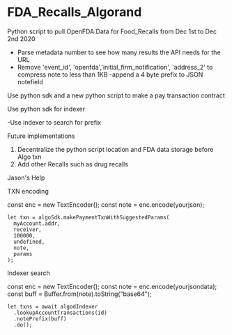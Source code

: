 # FDA_Recalls_Algorand

Python script to pull OpenFDA Data for Food_Recalls from Dec 1st to Dec 2nd 2020

- Parse metadata number to see how many results the API needs for the URL
- Remove 'event_id', 'openfda','initial_firm_notification', 'address_2' to compress note to less than 1KB
  -append a 4 byte prefix to JSON notefield

Use python sdk and a new python script to make a pay transaction contract

Use python sdk for indexer

-Use indexer to search for prefix

Future implementations

1. Decentralize the python script location and FDA data storage before Algo txn
2. Add other Recalls such as drug recalls

Jason's Help

TXN encoding

const enc = new TextEncoder();
const note = enc.encode(yourjson);

    let txn = algoSdk.makePaymentTxnWithSuggestedParams(
      myAccount.addr,
      receiver,
      100000,
      undefined,
      note,
      params
    );

Indexer search

const enc = new TextEncoder();
const note = enc.encode(yourjsondata);
const buff = Buffer.from(note).toString("base64");

    let txns = await algodIndexer
      .lookupAccountTransactions(id)
      .notePrefix(buff)
      .do();

